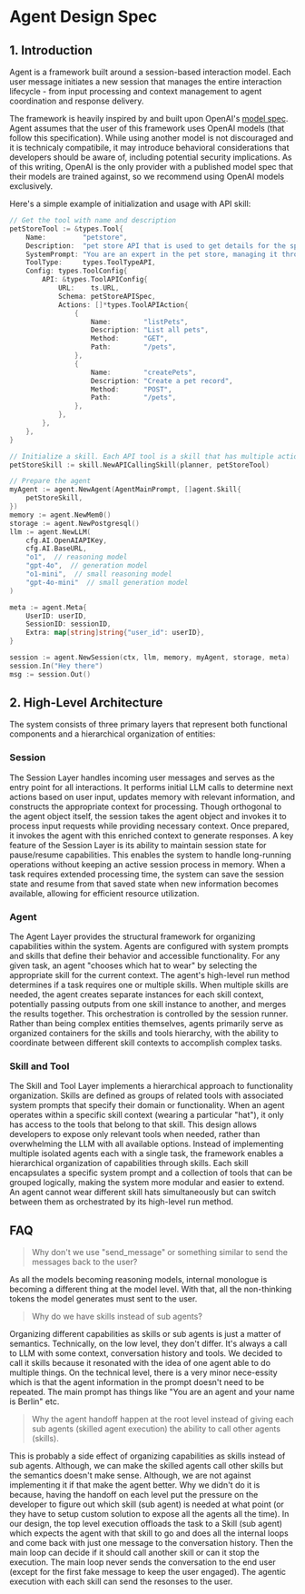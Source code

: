 # Agent Design Spec

## 1. Introduction

Agent is a framework built around a session-based interaction model. Each user message initiates a new session that manages the entire interaction lifecycle - from input processing and context management to agent coordination and response delivery.

The framework is heavily inspired by and built upon OpenAI's [model spec](https://model-spec.openai.com/2025-02-12.html). Agent assumes that the user of this framework uses OpenAI models (that follow this specification). While using another model is not discouraged and it is technicaly compatibile, it may introduce behavioral considerations that developers should be aware of, including potential security implications. As of this writing, OpenAI is the only provider with a published model spec that their models are trained against, so we recommend using OpenAI models exclusively.

Here's a simple example of initialization and usage with API skill:

```go
// Get the tool with name and description
petStoreTool := &types.Tool{
    Name:         "petstore",
    Description:  "pet store API that is used to get details for the specified pet's ID",
    SystemPrompt: "You are an expert in the pet store, managing it through the API. You can use it to get information about pets or add new ones.",
    ToolType:     types.ToolTypeAPI,
    Config: types.ToolConfig{
        API: &types.ToolAPIConfig{
            URL:    ts.URL,
            Schema: petStoreAPISpec,
            Actions: []*types.ToolAPIAction{
                {
                    Name:        "listPets",
                    Description: "List all pets",
                    Method:      "GET",
                    Path:        "/pets",
                },
                {
                    Name:        "createPets",
                    Description: "Create a pet record",
                    Method:      "POST",
                    Path:        "/pets",
                },
            },
        },
    },
}

// Initialize a skill. Each API tool is a skill that has multiple actions inside.
petStoreSkill := skill.NewAPICallingSkill(planner, petStoreTool)

// Prepare the agent
myAgent := agent.NewAgent(AgentMainPrompt, []agent.Skill{
    petStoreSkill,
})
memory := agent.NewMem0()
storage := agent.NewPostgresql()
llm := agent.NewLLM(
    cfg.AI.OpenAIAPIKey, 
    cfg.AI.BaseURL,
    "o1",  // reasoning model
    "gpt-4o",  // generation model
    "o1-mini",  // small reasoning model
    "gpt-4o-mini"  // small generation model
)

meta := agent.Meta{
    UserID: userID,
    SessionID: sessionID,
    Extra: map[string]string{"user_id": userID},
}

session := agent.NewSession(ctx, llm, memory, myAgent, storage, meta)
session.In("Hey there")
msg := session.Out()
```

## 2. High-Level Architecture

The system consists of three primary layers that represent both functional components and a hierarchical organization of entities:

### Session

The Session Layer handles incoming user messages and serves as the entry point for all interactions. It performs initial LLM calls to determine next actions based on user input, updates memory with relevant information, and constructs the appropriate context for processing. Though orthogonal to the agent object itself, the session takes the agent object and invokes it to process input requests while providing necessary context. Once prepared, it invokes the agent with this enriched context to generate responses. A key feature of the Session Layer is its ability to maintain session state for pause/resume capabilities. This enables the system to handle long-running operations without keeping an active session process in memory. When a task requires extended processing time, the system can save the session state and resume from that saved state when new information becomes available, allowing for efficient resource utilization.

### Agent

The Agent Layer provides the structural framework for organizing capabilities within the system. Agents are configured with system prompts and skills that define their behavior and accessible functionality. For any given task, an agent "chooses which hat to wear" by selecting the appropriate skill for the current context. The agent's high-level run method determines if a task requires one or multiple skills. When multiple skills are needed, the agent creates separate instances for each skill context, potentially passing outputs from one skill instance to another, and merges the results together. This orchestration is controlled by the session runner. Rather than being complex entities themselves, agents primarily serve as organized containers for the skills and tools hierarchy, with the ability to coordinate between different skill contexts to accomplish complex tasks.

### Skill and Tool

The Skill and Tool Layer implements a hierarchical approach to functionality organization. Skills are defined as groups of related tools with associated system prompts that specify their domain or functionality. When an agent operates within a specific skill context (wearing a particular "hat"), it only has access to the tools that belong to that skill. This design allows developers to expose only relevant tools when needed, rather than overwhelming the LLM with all available options. Instead of implementing multiple isolated agents each with a single task, the framework enables a hierarchical organization of capabilities through skills. Each skill encapsulates a specific system prompt and a collection of tools that can be grouped logically, making the system more modular and easier to extend. An agent cannot wear different skill hats simultaneously but can switch between them as orchestrated by its high-level run method.


## FAQ

> Why don't we use "send_message" or something similar to send the messages back to the user?

As all the models becoming reasoning models, internal monologue is becoming a different thing at the model level. With that, all the non-thinking tokens the model generates must sent to the user. 

> Why do we have skills instead of sub agents?

Organizing different capabilities as skills or sub agents is just a matter of semantics. Technically, on the low level, they don't differ. It's always a call to LLM with some context, conversation history and tools. We decided to call it skills because it resonated with the idea of one agent able to do multiple things. On the technical level, there is a very minor nece-essity which is that the agent information in the prompt doesn't need to be repeated. The main prompt has things like "You are an agent and your name is Berlin" etc.

> Why the agent handoff happen at the root level instead of giving each sub agents (skilled agent execution) the ability to call other agents (skills).

This is probably a side effect of organizing capabilities as skills instead of sub agents. Although, we can make the skilled agents call other skills but the semantics doesn't make sense. Although, we are not against implementing it if that make the agent better. Why we didn't do it is because, having the handoff on each level put the pressure on the developer to figure out which skill (sub agent) is needed at what point (or they have to setup custom solution to expose all the agents all the time). In our design, the top level execution offloads the task to a Skill (sub agent) which expects the agent with that skill to go and does all the internal loops and come back with just one message to the conversation history. Then the main loop can decide if it should call another skill or can it stop the execution. The main loop never sends the conversation to the end user (except for the first fake message to keep the user engaged). The agentic execution with each skill can send the resonses to the user. 

